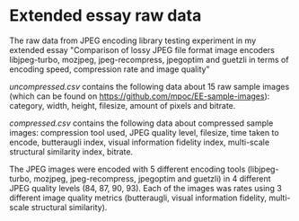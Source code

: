 Extended essay raw data
=======================
The raw data from JPEG encoding library testing experiment in my extended essay "Comparison of lossy JPEG file format image encoders libjpeg-turbo, mozjpeg, jpeg-recompress, jpegoptim and guetzli in terms of encoding speed, compression rate and image quality"

*uncompressed.csv* contains the following data about 15 raw sample images (which can be found on https://github.com/mpoc/EE-sample-images): category, width, height, filesize, amount of pixels and bitrate.

*compressed.csv* contains the following data about compressed sample images: compression tool used, JPEG quality level, filesize, time taken to encode, butteraugli index, visual information fidelity index, multi-scale structural similarity index, bitrate.

The JPEG images were encoded with 5 different encoding tools (libjpeg-turbo, mozjpeg, jpeg-recompress, jpegoptim and guetzli) in 4 different JPEG quality levels (84, 87, 90, 93). Each of the images was rates using 3 different image quality metrics (butteraugli, visual information fidelity, multi-scale structural similarity).
